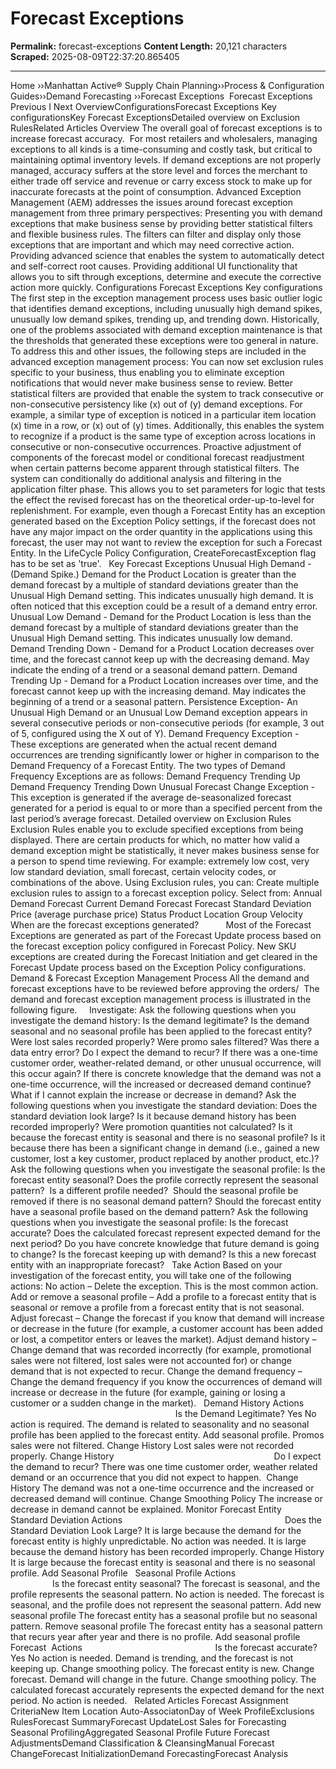 # Forecast Exceptions

**Permalink:** forecast-exceptions
**Content Length:** 20,121 characters
**Scraped:** 2025-08-09T22:37:20.865405

---

Home &rsaquo;&rsaquo;Manhattan Active® Supply Chain Planning&rsaquo;&rsaquo;Process &amp; Configuration Guides&rsaquo;&rsaquo;Demand Forecasting ››Forecast Exceptions &nbsp;Forecast Exceptions Previous&nbsp;I&nbsp;Next OverviewConfigurationsForecast Exceptions Key configurationsKey Forecast ExceptionsDetailed overview on Exclusion RulesRelated Articles Overview The overall goal of&nbsp;forecast exceptions is to increase forecast accuracy.&nbsp; For most retailers and wholesalers, managing exceptions to all kinds is a time-consuming and costly task, but critical to maintaining optimal inventory levels. If demand exceptions are not properly managed, accuracy suffers at the store level and forces the merchant to either trade off service and revenue or carry excess stock to make up for inaccurate forecasts at the point of consumption. Advanced Exception Management (AEM) addresses the issues around forecast exception management from three primary perspectives: Presenting you with demand exceptions that make business sense by providing better statistical filters and flexible business rules. The filters can filter and display only those exceptions that are important and which may need corrective action. Providing advanced science that enables the system to automatically detect and self-correct root causes. Providing additional UI functionality that allows you to sift through exceptions, determine and execute the corrective action more quickly. Configurations Forecast Exceptions Key configurations The first step in the exception management process uses basic outlier logic that identifies demand exceptions, including unusually high demand spikes, unusually low demand spikes, trending up, and trending down. Historically, one of the problems associated with demand exception maintenance is that the thresholds that generated these exceptions were too general in nature. To address this and other issues, the following steps are included in the advanced exception management process: You can now set exclusion rules specific to your business, thus enabling you to eliminate exception notifications that would never make business sense to review. Better statistical filters are provided that enable the system to track consecutive or non-consecutive persistency like (x) out of (y) demand exceptions. For example, a similar type of exception is noticed in a particular item location (x) time in a row, or (x) out of (y) times. Additionally, this enables the system to recognize if a product is the same type of exception across locations in consecutive or non-consecutive occurrences. Proactive adjustment of components of the forecast model or conditional forecast readjustment when certain patterns become apparent through statistical filters. The system can conditionally do additional analysis and filtering in the application filter phase. This allows you to set parameters for logic that tests the effect the revised forecast has on the theoretical order-up-to-level for replenishment. For example, even though a Forecast Entity has an exception generated based on the Exception Policy settings, if the forecast does not have any major impact on the order quantity in the applications using this forecast, the user may not want to review the exception for such a Forecast Entity. In the LifeCycle Policy Configuration, CreateForecastException flag has to be set as &#39;true&#39;. &nbsp; Key Forecast Exceptions Unusual High Demand - (Demand Spike.) Demand for the Product Location is greater than the demand forecast by a multiple of standard deviations greater than the Unusual High Demand setting. This indicates unusually high demand. It is often noticed that this exception could be a result of a demand entry error. Unusual Low Demand - Demand for the Product Location is less than the demand forecast by a multiple of standard deviations greater than the Unusual High Demand setting. This indicates unusually low demand. Demand Trending Down&nbsp;- Demand for a Product Location decreases over time, and the forecast cannot keep up with the decreasing demand. May indicate the ending of a trend or a seasonal demand pattern. Demand Trending Up - Demand for a Product Location increases over time, and the forecast cannot keep up with the increasing demand. May indicates the beginning of a trend or a seasonal pattern. Persistence Exception- An Unusual High Demand or an Unusual Low Demand exception appears in several consecutive periods or non-consecutive periods (for example, 3 out of 5, configured using the X out of Y). Demand Frequency Exception - These exceptions are generated when the actual recent demand occurrences are trending significantly lower or higher in comparison to the Demand Frequency of a Forecast Entity. The two types of Demand Frequency Exceptions are as follows: Demand Frequency Trending Up Demand Frequency Trending Down Unusual Forecast Change Exception - This exception is generated if the average de-seasonalized forecast generated for a period is equal to or more than a specified percent from the last period&rsquo;s average forecast. Detailed overview on Exclusion Rules Exclusion Rules enable you to exclude specified exceptions from being displayed. There are certain products for which, no matter how valid a demand exception might be statistically, it never makes business sense for a person to spend time reviewing. For example: extremely low cost, very low standard deviation, small forecast, certain velocity codes, or combinations of the above. Using Exclusion rules, you can: Create multiple exclusion rules to assign to a forecast exception policy. Select from: Annual Demand Forecast Current Demand Forecast Forecast Standard Deviation Price (average purchase price) Status Product Location Group Velocity When are the forecast exceptions generated? &nbsp;&nbsp;&nbsp;&nbsp;&nbsp;&nbsp;&nbsp;&nbsp;&nbsp; Most of the Forecast Exceptions are generated as part of the Forecast Update process based on the forecast exception policy configured in Forecast Policy. New SKU exceptions are created during the Forecast Initiation and get cleared in the Forecast Update process based on the Exception Policy configurations. &nbsp; Demand & Forecast Exception Management Process All the demand and forecast exceptions have to be reviewed before approving the orders/ &nbsp;The demand and forecast exception management process is illustrated in the following figure. &nbsp; &nbsp; Investigate: Ask the following questions when you investigate the demand history: Is the demand legitimate? Is the demand seasonal and no seasonal profile has been applied to the forecast entity? Were lost sales recorded properly? Were promo sales filtered? Was there a data entry error? Do I expect the demand to recur? If there was a one-time customer order, weather-related demand, or other unusual occurrence, will this occur again? If there is concrete knowledge that the demand was not a one-time occurrence, will the increased or decreased demand continue? What if I cannot explain the increase or decrease in demand? Ask the following questions when you investigate the standard deviation: Does the standard deviation look large? Is it because demand history has been recorded improperly? Were promotion quantities not calculated? Is it because the forecast entity is seasonal and there is no seasonal profile? Is it because there has been a significant change in demand (i.e., gained a new customer, lost a key customer, product replaced by another product, etc.)? Ask the following questions when you investigate the seasonal profile: Is the forecast entity seasonal? Does the profile correctly represent the seasonal pattern? &nbsp;Is a different profile needed? &nbsp;Should the seasonal profile be removed if there is no seasonal demand pattern? Should the forecast entity have a seasonal profile based on the demand pattern? Ask the following questions when you investigate the seasonal profile: Is the forecast accurate? Does the calculated forecast represent expected demand for the next period? Do you have concrete knowledge that future demand is going to change? Is the forecast keeping up with demand? Is this a new forecast entity with an inappropriate forecast? &nbsp; Take Action Based on your investigation of the forecast entity, you will take one of the following actions: No action &ndash; Delete the exception. This is the most common action. Add or remove a seasonal profile &ndash; Add a profile to a forecast entity that is seasonal or remove a profile from a forecast entity that is not seasonal. Adjust forecast &ndash; Change the forecast if you know that demand will increase or decrease in the future (for example, a customer account has been added or lost, a competitor enters or leaves the market). Adjust demand history &ndash; Change demand that was recorded incorrectly (for example, promotional sales were not filtered, lost sales were not accounted for) or change demand that is not expected to recur. Change the demand frequency &ndash; Change the demand frequency if you know the occurrences of demand will increase or decrease in the future (for example, gaining or losing a customer or a sudden change in the market). &nbsp; Demand History Actions &nbsp; &nbsp; &nbsp; &nbsp; &nbsp; &nbsp; &nbsp; &nbsp; &nbsp; &nbsp; &nbsp; &nbsp; &nbsp; &nbsp; &nbsp; &nbsp; &nbsp; &nbsp; &nbsp; &nbsp; &nbsp; &nbsp; &nbsp; &nbsp; &nbsp; &nbsp; &nbsp; &nbsp; &nbsp; &nbsp; &nbsp; &nbsp; &nbsp; &nbsp; &nbsp; &nbsp; &nbsp; &nbsp;Is the Demand Legitimate? Yes No action is required. The demand is related to seasonality and no seasonal profile has been applied to the forecast entity. Add seasonal profile. Promos sales were not filtered. Change History Lost sales were not recorded properly. Change History &nbsp; &nbsp; &nbsp; &nbsp; &nbsp; &nbsp; &nbsp; &nbsp; &nbsp; &nbsp; &nbsp; &nbsp; &nbsp; &nbsp; &nbsp; &nbsp; &nbsp; &nbsp; &nbsp; &nbsp; &nbsp; &nbsp; &nbsp; &nbsp; &nbsp; &nbsp; &nbsp; &nbsp; &nbsp; &nbsp; &nbsp; &nbsp;&nbsp;Do I expect the demand to recur? There was one time customer order, weather related demand or an occurrence that you did not expect to happen.&nbsp; Change History The demand was not a one-time occurrence and the increased or decreased demand will continue. Change Smoothing Policy The increase or decrease in demand cannot be explained. Monitor Forecast Entity &nbsp; Standard Deviation Actions &nbsp; &nbsp; &nbsp; &nbsp; &nbsp; &nbsp; &nbsp; &nbsp; &nbsp; &nbsp; &nbsp; &nbsp; &nbsp; &nbsp; &nbsp; &nbsp; &nbsp; &nbsp; &nbsp; &nbsp; &nbsp; &nbsp; &nbsp; &nbsp; &nbsp; &nbsp; &nbsp; &nbsp; &nbsp; &nbsp; &nbsp; &nbsp; &nbsp;Does the Standard Deviation Look Large? It is large because the demand for the forecast entity is highly unpredictable. No action was needed. It is large because the demand history has been recorded improperly. Change History It is large because the forecast entity is seasonal and there is no seasonal profile. Add Seasonal Profile &nbsp; Seasonal Profile Actions &nbsp; &nbsp; &nbsp; &nbsp; &nbsp; &nbsp; &nbsp; &nbsp; &nbsp; &nbsp; &nbsp; &nbsp; &nbsp; &nbsp; &nbsp; &nbsp; &nbsp; &nbsp; &nbsp; &nbsp; &nbsp; &nbsp; &nbsp; &nbsp; &nbsp; &nbsp; &nbsp;Is the forecast entity seasonal? The forecast is seasonal, and the profile represents the seasonal pattern. No action is needed. The forecast is seasonal, and the profile does not represent the seasonal pattern. Add new seasonal profile The forecast entity has a seasonal profile but no seasonal pattern. Remove seasonal profile The forecast entity has a seasonal pattern that recurs year after year and there is no profile. Add seasonal profile &nbsp; Forecast&nbsp; Actions &nbsp; &nbsp; &nbsp; &nbsp; &nbsp; &nbsp; &nbsp; &nbsp; &nbsp; &nbsp; &nbsp; &nbsp; &nbsp; &nbsp; &nbsp; &nbsp; &nbsp; &nbsp; &nbsp; &nbsp; &nbsp; &nbsp; &nbsp; &nbsp; &nbsp; &nbsp; &nbsp;Is the forecast accurate? Yes No action is needed. Demand is trending, and the forecast is not keeping up. Change smoothing policy. The forecast entity is new. Change forecast. Demand will change in the future. Change smoothing policy. The calculated forecast accurately represents the expected demand for the next period. No action is needed. &nbsp; Related Articles Forecast Assignment CriteriaNew Item Location Auto-AssociatonDay of Week ProfileExclusions RulesForecast SummaryForecast UpdateLost Sales for Forecasting Seasonal ProfilingAggregated Seasonal Profile Future Forecast AdjustmentsDemand Classification &amp; CleansingManual Forecast ChangeForecast InitializationDemand ForecastingForecast Analysis &nbsp;